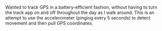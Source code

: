Wanted to track GPS in a battery-efficient fashion, without having to turn the track app on and off throughout the day as I walk around. This is an attempt to use the accelerometer (pinging every 5 seconds) to detect movement and then pull GPS coordinates.
